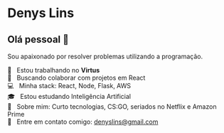 # Denys Lins

## Olá pessoal 👋

Sou apaixonado por resolver problemas utilizando a programação.

 :rocket:  &nbsp; Estou trabalhando no **Virtus**
 <br/> :purple_heart: &nbsp; Buscando colaborar com projetos em React
 <br/> :computer: &nbsp; Minha stack: React, Node, Flask, AWS
 <br/> :mortar_board: &nbsp; Estou estudando Inteligência Artificial
 <br/> 💬  &nbsp; Sobre mim: Curto tecnologias, CS:GO, seriados no Netflix e Amazon Prime 
 <br/> :email: &nbsp; Entre em contato comigo: denyslins@gmail.com
